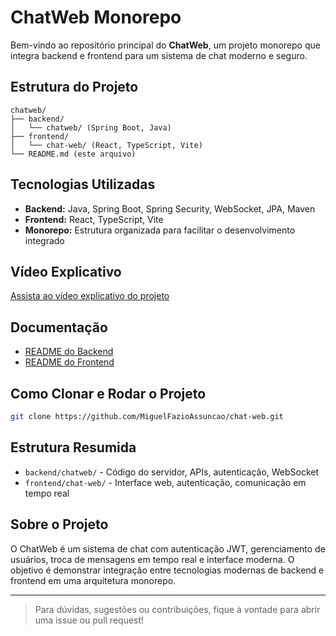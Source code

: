 # ChatWeb Monorepo

Bem-vindo ao repositório principal do **ChatWeb**, um projeto monorepo que integra backend e frontend para um sistema de chat moderno e seguro.

##  Estrutura do Projeto

```
chatweb/
├── backend/
│   └── chatweb/ (Spring Boot, Java)
├── frontend/
│   └── chat-web/ (React, TypeScript, Vite)
└── README.md (este arquivo)
```

##  Tecnologias Utilizadas
- **Backend:** Java, Spring Boot, Spring Security, WebSocket, JPA, Maven
- **Frontend:** React, TypeScript, Vite
- **Monorepo:** Estrutura organizada para facilitar o desenvolvimento integrado

##  Vídeo Explicativo
[Assista ao vídeo explicativo do projeto](https://www.youtube.com/watch?v=SEU_VIDEO_AQUI)

##  Documentação
- [README do Backend](./backend/README.md)
- [README do Frontend](./frontend/README.md)

##  Como Clonar e Rodar o Projeto

```sh
git clone https://github.com/MiguelFazioAssuncao/chat-web.git
```

##  Estrutura Resumida
- `backend/chatweb/` - Código do servidor, APIs, autenticação, WebSocket
- `frontend/chat-web/` - Interface web, autenticação, comunicação em tempo real

##  Sobre o Projeto
O ChatWeb é um sistema de chat com autenticação JWT, gerenciamento de usuários, troca de mensagens em tempo real e interface moderna. O objetivo é demonstrar integração entre tecnologias modernas de backend e frontend em uma arquitetura monorepo.

---

> Para dúvidas, sugestões ou contribuições, fique à vontade para abrir uma issue ou pull request!

